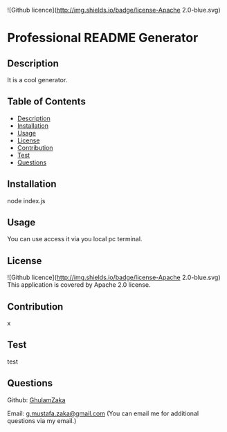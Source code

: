 
  ![Github licence](http://img.shields.io/badge/license-Apache 2.0-blue.svg) <br />
  # Professional README Generator 

  ## Description
  It is a cool generator.

  ## Table of Contents 
  - [Description](#description)
  - [Installation](#installation)
  - [Usage](#usage)
  - [License](#license)
  - [Contribution](#contribution)
  - [Test](#test)
  - [Questions](#questions)

  ## Installation
  node index.js

  ## Usage
  You can use access it via you local pc terminal. 

  ## License
  ![Github licence](http://img.shields.io/badge/license-Apache 2.0-blue.svg) <br />
  This application is covered by Apache 2.0 license. 

  ## Contribution
  x

  ## Test
  test

  ## Questions
  Github: [GhulamZaka](https://github.com/GhulamZaka)
 
  Email: g.mustafa.zaka@gmail.com  (You can email me for additional questions via my email.)

  